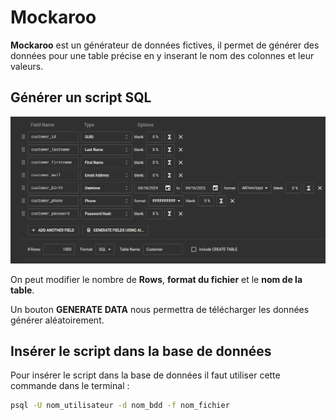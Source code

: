 # Mockaroo

**Mockaroo** est un générateur de données fictives, il permet de générer des données pour une table précise en y inserant le nom des colonnes et leur valeurs.

## Générer un script SQL

![mockaroo](../images/mockaroo.png)

On peut modifier le nombre de **Rows**, **format du fichier** et le **nom de la table**.

Un bouton **GENERATE DATA** nous permettra de télécharger les données générer aléatoirement.

## Insérer le script dans la base de données

Pour insérer le script dans la base de données il faut utiliser cette commande dans le terminal :

```bash
psql -U nom_utilisateur -d nom_bdd -f nom_fichier
```
